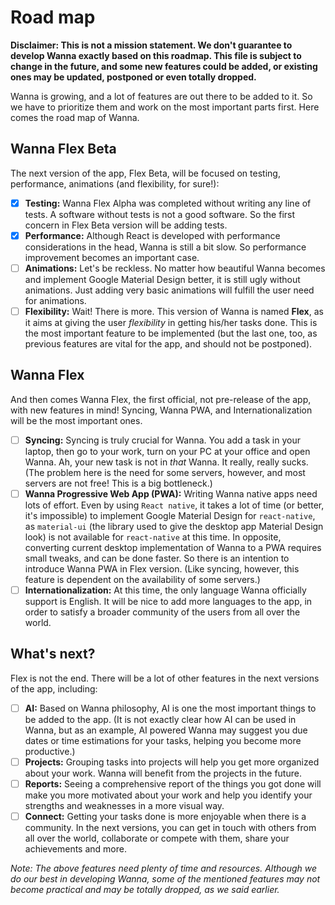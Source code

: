 Road map
====

**Disclaimer: This is not a mission statement. We don't guarantee to develop Wanna exactly based on this roadmap. This file is subject to change in the future, and some new features could be added, or existing ones may be updated, postponed or even totally dropped.**

Wanna is growing, and a lot of features are out there to be added to it. So we have to prioritize them and work on the most important parts first. Here comes the road map of Wanna.

Wanna Flex Beta
----
The next version of the app, Flex Beta, will be focused on testing, performance, animations (and flexibility, for sure!):
- [X] **Testing:** Wanna Flex Alpha was completed without writing any line of tests. A software without tests is not a good software. So the first concern in Flex Beta version will be adding tests.
- [X] **Performance:** Although React is developed with performance considerations in the head, Wanna is still a bit slow. So performance improvement becomes an important case.
- [ ] **Animations:** Let's be reckless. No matter how beautiful Wanna becomes and implement Google Material Design better, it is still ugly without animations. Just adding very basic animations will fulfill the user need for animations.
- [ ] **Flexibility:** Wait! There is more. This version of Wanna is named **Flex**, as it aims at giving the user *flexibility* in getting his/her tasks done. This is the most important feature to be implemented (but the last one, too, as previous features are vital for the app, and should not be postponed).

Wanna Flex
----
And then comes Wanna Flex, the first official, not pre-release of the app, with new features in mind! Syncing, Wanna PWA, and Internationalization will be the most important ones.
- [ ] **Syncing:** Syncing is truly crucial for Wanna. You add a task in your laptop, then go to your work, turn on your PC at your office and open Wanna. Ah, your new task is not in *that* Wanna. It really, really sucks. (The problem here is the need for some servers, however, and most servers are not free! This is a big bottleneck.)
- [ ] **Wanna Progressive Web App (PWA):** Writing Wanna native apps need lots of effort. Even by using `React native`, it takes a lot of time (or better, it's impossible) to implement Google Material Design for `react-native`, as `material-ui` (the library used to give the desktop app Material Design look) is not available for `react-native` at this time. In opposite, converting current desktop implementation of Wanna to a PWA requires small tweaks, and can be done faster. So there is an intention to introduce Wanna PWA in Flex version. (Like syncing, however, this feature is dependent on the availability of some servers.)
- [ ] **Internationalization:** At this time, the only language Wanna officially support is English. It will be nice to add more languages to the app, in order to satisfy a broader community of the users from all over the world.

What's next?
----
Flex is not the end. There will be a lot of other features in the next versions of the app, including:
- [ ] **AI:** Based on Wanna philosophy, AI is one the most important things to be added to the app. (It is not exactly clear how AI can be used in Wanna, but as an example, AI powered Wanna may suggest you due dates or time estimations for your tasks, helping you become more productive.)
- [ ] **Projects:** Grouping tasks into projects will help you get more organized about your work. Wanna will benefit from the projects in the future.
- [ ] **Reports:** Seeing a comprehensive report of the things you got done will make you more motivated about your work and help you identify your strengths and weaknesses in a more visual way.
- [ ] **Connect:** Getting your tasks done is more enjoyable when there is a community. In the next versions, you can get in touch with others from all over the world, collaborate or compete with them, share your achievements and more.

*Note: The above features need plenty of time and resources. Although we do our best in developing Wanna, some of the mentioned features may not become practical and may be totally dropped, as we said earlier.*
